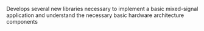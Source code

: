 Develops several new libraries necessary to implement a basic mixed-signal application and understand the necessary basic hardware architecture components
